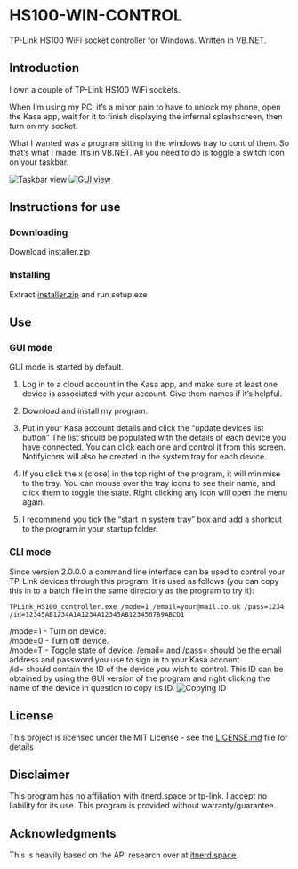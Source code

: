 # HS100-WIN-CONTROL

TP-Link HS100 WiFi socket controller for Windows. Written in VB.NET.

## Introduction

I own a couple of TP-Link HS100 WiFi sockets.

When I’m using my PC, it’s a minor pain to have to unlock my phone, open the Kasa app, wait for it to finish displaying the infernal splashscreen, then turn on my socket.

What I wanted was a program sitting in the windows tray to control them. So that’s what I made. It’s in VB.NET. All you need to do is toggle a switch icon on your taskbar.

![Taskbar view](http://chris-stubbs.co.uk/wp/wp-content/uploads/2018/04/wifi2.png)
[![GUI view](http://chris-stubbs.co.uk/wp/wp-content/uploads/2018/04/wifi1-150x150.png)](http://chris-stubbs.co.uk/wp/wp-content/uploads/2018/04/wifi1.png)

## Instructions for use
### Downloading

Download installer.zip

### Installing

Extract [installer.zip](https://github.com/chrisstubbs93/HS100-WIN-CONTROL/raw/master/installer.zip) and run setup.exe

## Use
### GUI mode

GUI mode is started by default.

1. Log in to a cloud account in the Kasa app, and make sure at least one device is associated with your account. Give them names if it’s helpful.

2. Download and install my program.

3. Put in your Kasa account details and click the “update devices list button”
The list should be populated with the details of each device you have connected. You can click each one and control it from this screen. Notifyicons will also be created in the system tray for each device.

4. If you click the x (close) in the top right of the program, it will minimise to the tray.
You can mouse over the tray icons to see their name, and click them to toggle the state. Right clicking any icon will open the menu again.

5. I recommend you tick the “start in system tray” box and add a shortcut to the program in your startup folder.



### CLI mode
Since version 2.0.0.0 a command line interface can be used to control your TP-Link devices through this program. It is used as follows (you can copy this in to a batch file in the same directory as the program to try it):

```
TPLink_HS100_controller.exe /mode=1 /email=your@mail.co.uk /pass=1234 /id=12345AB1234A1A1234A12345AB123456789ABCD1
```
/mode=1 - Turn on device.  
/mode=0 - Turn off device.  
/mode=T - Toggle state of device.
/email= and /pass= should be the email address and password you use to sign in to your Kasa account.  
/id= should contain the ID of the device you wish to control. This ID can be obtained by using the GUI version of the program and right clicking the name of the device in question to copy its ID.
![Copying ID](http://chris-stubbs.co.uk/wp/wp-content/uploads/2019/06/copyID.png)

## License

This project is licensed under the MIT License - see the [LICENSE.md](LICENSE.md) file for details

## Disclaimer

This program has no affiliation with itnerd.space or tp-link. I accept no liability for its use. This program is provided without warranty/guarantee. 

## Acknowledgments
This is heavily based on the API research over at [itnerd.space](http://itnerd.space/2017/06/19/how-to-authenticate-to-tp-link-cloud-api/).
